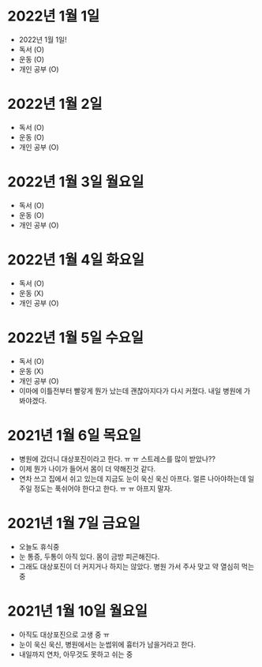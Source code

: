 
# 2022년 1월 1일 

- 2022년 1월 1일!
- 독서 (O)
- 운동 (O)
- 개인 공부 (O)

# 2022년 1월 2일

- 독서 (O)
- 운동 (O)
- 개인 공부 (O)

# 2022년 1월 3일 월요일 

- 독서 (O)
- 운동 (O)
- 개인 공부 (O)

# 2022년 1월 4일 화요일

- 독서 (O)
- 운동 (X)
- 개인 공부 (O)

# 2022년 1월 5일 수요일 

- 독서 (O)
- 운동 (X)
- 개인 공부 (O)
- 이마에 이틀전부터 빨갛게 뭔가 났는데 괜찮아지다가 다시 커졌다. 내일 병원에 가봐야겠다.

# 2021년 1월 6일 목요일 

- 병원에 갔더니 대상포진이라고 한다. ㅠ ㅠ 스트레스를 많이 받았나??
- 이제 뭔가 나이가 들어서 몸이 더 약해진것 같다. 
- 연차 쓰고 집에서 쉬고 있는데 지금도 눈이 욱신 욱신 아프다. 얼른 나아야하는데 일주일 정도는 푹쉬어야 한다고 한다. ㅠ ㅠ
아프지 말자. 

# 2021년 1월 7일 금요일 

- 오늘도 휴식중 
- 눈 통증, 두통이 아직 있다. 몸이 금방 피곤해진다. 
- 그래도 대상포진이 더 커지거나 하지는 않았다. 병원 가서 주사 맞고 약 열심히 먹는중

# 2021년 1월 10일 월요일 

- 아직도 대상포진으로 고생 중 ㅠ 
- 눈이 욱신 욱신, 병원에서는 눈썹위에 흉터가 남을거라고 한다. 
- 내일까지 연차, 아무것도 못하고 쉬는 중 
